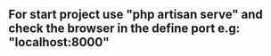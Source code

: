 ## For start project use "php artisan serve" and check the browser in the define port e.g: "localhost:8000"
